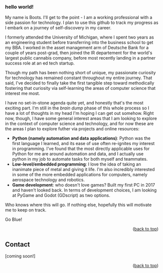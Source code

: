 <a name="readme-top"></a>

### hello world!

My name is Boots. I'll get to the point - I am a working professional with a side passion for technology. I plan to use this github to track my progress as I embark on a journey of self-discovery in my career.

I formerly attended the University of Michigan, where I spent two years as an engineering student before transferring into the business school to get my BBA. I worked in the asset management arm of Deutsche Bank for a couple of years post-grad, then joined the IR departement for the world's largest public cannabis company, before most recently landing in a partner success role at an ed tech startup.

Though my path has been nothing short of unique, my passionate curiosity for technology has remained constant throughout my entire journey. That said, I've decided to finally take the first tangible step toward methodically fostering that curiosity via self-learning the areas of computer science that interest me most. 

I have no set-in-stone agenda quite yet, and honestly that's the most exciting part. I'm still in the *brain dump* phase of this whole process so I have a lot of thoughts in my head I'm hoping I can get out somehow. Right now, though, I have some general interest areas that I am looking to explore in the context of computer science and technology, and for now these are the areas I plan to explore futher via projects and online resources:
- **Python (namely automation and data applications)**: Python was the first language I learned, and its ease of use often re-ignites my interest in programming. I've found that the most directly applicable uses for Python for me are around automation and data, and I actually use python in my job to automate tasks for both myself and teammates.
- **Low-level/embedded programming**: I love the idea of taking an inanimate piece of metal and giving it life. I'm also incredibly interested in some of the more embedded applications for computers, namely aerospace technology and robotics.
- **Game development**: who doesn't love games? Built my first PC in 2017 and haven't looked back. In terms of development choices, I am looking at PyGame and Godot (GDscript) as two options.

Who knows where this will go. If nothing else, hopefully this will motivate me to keep on track. 

Go Blue!

<p align="right">(<a href="#readme-top">back to top</a>)</p>




## Contact

[coming soon!]

<p align="right">(<a href="#readme-top">back to top</a>)</p>

<!---
bootstrappedlogic/bootstrappedlogic is a ✨ special ✨ repository because its `README.md` (this file) appears on your GitHub profile.
You can click the Preview link to take a look at your changes.
--->

